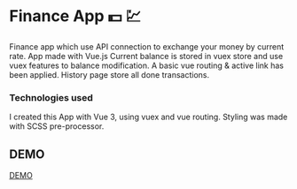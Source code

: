 # Finance App :dollar: :chart: 
Finance app which use API connection to exchange your money by current rate.
App made with Vue.js
Current balance is stored in vuex store and use vuex features to balance modification.
A basic vue routing & active link has been applied.
History page store all done transactions.

### Technologies used
I created this App with Vue 3, using vuex and vue routing.
Styling was made with SCSS pre-processor.

## DEMO
[DEMO](https://karolchamski.github.io/Finance-App/)
